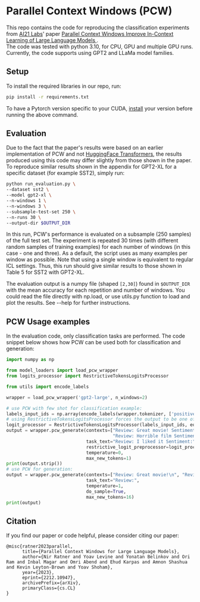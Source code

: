 # Parallel Context Windows (PCW)

This repo contains the code for reproducing the classification experiments from [AI21 Labs](https://www.ai21.com/)' paper [Parallel Context Windows Improve In-Context Learning of Large Language Models
](https://arxiv.org/abs/2212.10947).  
The code was tested with python 3.10, for CPU, GPU and multiple GPU runs. Currently, the code supports using GPT2 and LLaMa model families.

## Setup

To install the required libraries in our repo, run:
```bash
pip install -r requirements.txt
```
To have a Pytorch version specific to your CUDA, [install](https://pytorch.org/) your version before running the above command.

## Evaluation
Due to the fact that the paper's results were based on an earlier implementation of PCW and not [HuggingFace Transformers](https://huggingface.co/docs/transformers/index), the results produced using this code may differ slightly from those shown in the paper.
To reproduce similar results shown in the appendix for GPT2-XL for a specific dataset (for example SST2), simply run:
```bash
python run_evaluation.py \
--dataset sst2 \
--model gpt2-xl \
--n-windows 1 \
--n-windows 3 \
--subsample-test-set 250 \
--n-runs 30 \
--output-dir $OUTPUT_DIR
```
In this run, PCW's performance is evaluated on a subsample (250 samples) of the full test set. 
The experiment is repeated 30 times (with different random samples of training examples) for each number of windows (in this case - one and three). 
As a default, the script uses as many examples per window as possible. 
Note that using a single window is equivalent to regular ICL settings. Thus, this run should give similar results to those shown in Table 5 for SST2 with GPT2-XL.

The evaluation output is a numpy file (shaped `[2,30]`) found in `$OUTPUT_DIR` with the mean accuracy for each repetition and number of windows.
You could read the file directly with np.load, or use utils.py function to load and plot the results.
See --help for further instructions.

## PCW Usage examples
In the evaluation code, only classification tasks are performed.
The code snippet below shows how PCW can be used both for classification and generation:

```python
import numpy as np

from model_loaders import load_pcw_wrapper
from logits_processor import RestrictiveTokensLogitsProcessor

from utils import encode_labels

wrapper = load_pcw_wrapper('gpt2-large', n_windows=2)

# use PCW with few shot for classification example:
labels_input_ids = np.array(encode_labels(wrapper.tokenizer, ['positive', 'negative']))
# using RestrictiveTokensLogitsProcessor forces the output to be one of the labels:
logit_processor = RestrictiveTokensLogitsProcessor(labels_input_ids, eos_token_id=wrapper.tokenizer.eos_token_id)
output = wrapper.pcw_generate(contexts=["Review: Great movie! Sentiment: positive\n",
                                        "Review: Horrible film Sentiment: negative\n"],
                              task_text="Review: I liked it Sentiment:",
                              restrictive_logit_preprocessor=logit_processor,
                              temperature=0,
                              max_new_tokens=1)
print(output.strip())
# use PCW for generation:
output = wrapper.pcw_generate(contexts=["Review: Great movie!\n", "Review: Horrible film\n"],
                              task_text="Review:",
                              temperature=1,
                              do_sample=True,
                              max_new_tokens=16)
print(output)
```

## Citation

If you find our paper or code helpful, please consider citing our paper:
```
@misc{ratner2023parallel,
      title={Parallel Context Windows for Large Language Models}, 
      author={Nir Ratner and Yoav Levine and Yonatan Belinkov and Ori Ram and Inbal Magar and Omri Abend and Ehud Karpas and Amnon Shashua and Kevin Leyton-Brown and Yoav Shoham},
      year={2023},
      eprint={2212.10947},
      archivePrefix={arXiv},
      primaryClass={cs.CL}
}
```